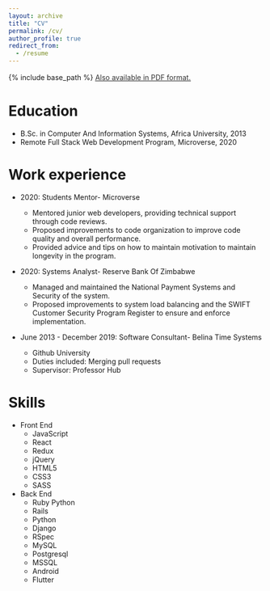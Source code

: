 ```yaml
---
layout: archive
title: "CV"
permalink: /cv/
author_profile: true
redirect_from:
  - /resume
---
```


{% include base_path %}
<u><a style="line-height: 1.5;" href="https://simandebvu.github.io/files/S_Mandebvu_Resume.pdf"><span style="color: #333333;"><span>Also available in PDF format.</span></span></a></u>

Education
======
* B.Sc. in Computer And Information Systems, Africa University, 2013
* Remote Full Stack Web Development Program, Microverse, 2020

Work experience
======
* 2020: Students Mentor- Microverse
  * Mentored junior web developers, providing technical support through code reviews. 
  * Proposed improvements to code organization to improve code quality and overall performance. 
  * Provided advice and tips on how to maintain motivation to maintain longevity in the program. 
  
* 2020: Systems Analyst- Reserve Bank Of Zimbabwe
  * Managed and maintained the National Payment Systems and Security of the system.  
  * Proposed improvements to system load balancing and the SWIFT Customer Security Program Register to ensure and enforce implementation.

* June 2013 - December 2019: Software Consultant- Belina Time Systems
  * Github University
  * Duties included: Merging pull requests
  * Supervisor: Professor Hub
  
Skills
======
* Front End
  * JavaScript
  * React
  * Redux
  * jQuery
  * HTML5
  * CSS3
  * SASS
* Back End
  * Ruby Python
  * Rails
  * Python
  * Django
  * RSpec
  * MySQL
  * Postgresql
  * MSSQL
  * Android
  * Flutter
  
